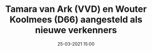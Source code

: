 ---
layout: post
title:  "Tamara van Ark (VVD) en Wouter Koolmees (D66) aangesteld als nieuwe verkenners"
date: 25-03-2021 15:00
---